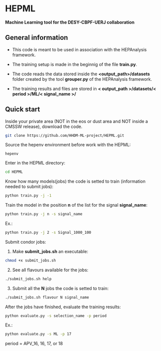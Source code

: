 # HEPML
**Machine Learning tool for the DESY-CBPF-UERJ collaboration**

General information
-----------

* This code is meant to be used in association with the HEPAnalysis framework.

* The training setup is made in the beginnig of the file **train.py**.

* The code reads the data stored inside the **<output_path>/datasets** folder created by the tool **grouper.py** of the HEPAnalysis framework.

* The training results and files are stored in **< output_path >/datasets/< period >/ML/< signal_name >/**


Quick start
-----------

Inside your private area (NOT in the eos or dust area and NOT inside a CMSSW release), download the code.  
```bash
git clone https://github.com/HHDM-ML-project/HEPML.git
```

Source the hepenv environment before work with the HEPML:
```
hepenv
```

Enter in the HEPML directory:  
```bash
cd HEPML
```

Know how many models(jobs) the code is setted to train (information needed to submit jobs):  
```bash
python train.py -j -1
```

Train the model in the position **n** of the list for the signal **signal_name**:  
```bash
python train.py -j n -s signal_name
```
Ex.:
```bash
python train.py -j 2 -s Signal_1000_100
```

Submit condor jobs:  
1. Make **submit_jobs.sh** an executable:  
```bash
chmod +x submit_jobs.sh
```   
2. See all flavours available for the jobs:  
```bash
./submit_jobs.sh help
```  
3. Submit all the **N** jobs the code is setted to train:  
```bash
./submit_jobs.sh flavour N signal_name
```  

After the jobs have finished, evaluate the training results:
```bash
python evaluate.py -s selection_name -p period
```
Ex.:
```bash
python evaluate.py -s ML -p 17
```
period = APV_16, 16, 17, or 18


